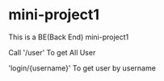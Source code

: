 # mini-project1
This is a BE(Back End) mini-project1

Call
'/user'
To get All User

'login/{username}'
To get user by username

